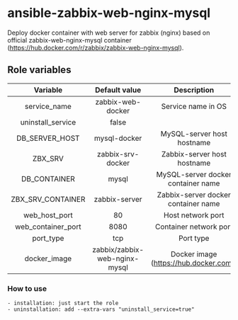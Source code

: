# ansible-zabbix-web-nginx-mysql
Deploy docker container with web server for zabbix (nginx) based on official zabbix-web-nginx-mysql container (https://hub.docker.com/r/zabbix/zabbix-web-nginx-mysql).

## Role variables
| Variable | Default value | Description |
| :---:        |     :---:      |         :---: |  
service_name                    |       zabbix-web-docker               |   Service name in OS
uninstall_service               |       false                           |
DB_SERVER_HOST                  |       mysql-docker                    |   MySQL-server host hostname
ZBX_SRV                         |       zabbix-srv-docker               |   Zabbix-server host hostname
DB_CONTAINER                    |       mysql                           |   MySQL-server docker container name 
ZBX_SRV_CONTAINER               |       zabbix-server                   |   Zabbix-server docker container name 
web_host_port                   |       80                              |   Host network port
web_container_port              |       8080                            |   Container network port
port_type                       |       tcp                             |   Port type
docker_image                    |       zabbix/zabbix-web-nginx-mysql   |   Docker image (https://hub.docker.com/)

### How to use
    - installation: just start the role
    - uninstallation: add --extra-vars "uninstall_service=true"